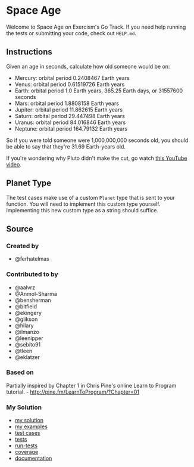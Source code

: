# Space Age

Welcome to Space Age on Exercism's Go Track.
If you need help running the tests or submitting your code, check out `HELP.md`.

## Instructions

Given an age in seconds, calculate how old someone would be on:

- Mercury: orbital period 0.2408467 Earth years
- Venus: orbital period 0.61519726 Earth years
- Earth: orbital period 1.0 Earth years, 365.25 Earth days, or 31557600 seconds
- Mars: orbital period 1.8808158 Earth years
- Jupiter: orbital period 11.862615 Earth years
- Saturn: orbital period 29.447498 Earth years
- Uranus: orbital period 84.016846 Earth years
- Neptune: orbital period 164.79132 Earth years

So if you were told someone were 1,000,000,000 seconds old, you should
be able to say that they're 31.69 Earth-years old.

If you're wondering why Pluto didn't make the cut, go watch [this
YouTube video](http://www.youtube.com/watch?v=Z_2gbGXzFbs).

## Planet Type

The test cases make use of a custom `Planet` type that is sent to your function.
You will need to implement this custom type yourself.
Implementing this new custom type as a string should suffice.

## Source

### Created by

- @ferhatelmas

### Contributed to by

- @aalvrz
- @Anmol-Sharma
- @bensherman
- @bitfield
- @ekingery
- @glikson
- @hilary
- @ilmanzo
- @leenipper
- @sebito91
- @tleen
- @eklatzer

### Based on

Partially inspired by Chapter 1 in Chris Pine's online Learn to Program tutorial. - http://pine.fm/LearnToProgram/?Chapter=01

### My Solution

- [my solution](./space_age.go)
- [my examples](./space_age_examples_test.go)
- [test cases](./cases_test.go)
- [tests](./space_age_test.go)
- [run-tests](./run-tests-go.txt)
- [coverage](./coverage.html)
- [documentation](./space-doc.md)
